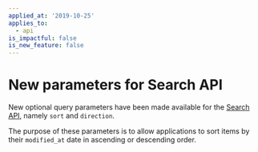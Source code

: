 ```yaml
---
applied_at: '2019-10-25'
applies_to:
  - api
is_impactful: false
is_new_feature: false
---
```

# New parameters for Search API

New optional query parameters have been made available for the
[Search API](e://get-search), namely `sort` and `direction`.

The purpose of these parameters is to allow applications to sort items by their
`modified_at` date in ascending or descending order.